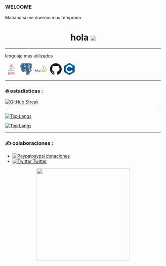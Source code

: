 ### WELCOME
Mañana si me duermo mas temprano

<h1 align="center">hola  <img src="https://media.giphy.com/media/PmXsJnwzEebcoO88HN/giphy.gif" width="45px"></h1>

---
lenguaje mas utilizados
<div>
  <img src="https://github.com/devicons/devicon/blob/master/icons/java/java-original-wordmark.svg" title="Java" alt="Java" width="40" height="40"/>&nbsp;
  <img src="https://github.com/devicons/devicon/blob/master/icons/postgresql/postgresql-original.svg" title="Postgresql" alt="Postgresql" width="40" height="40"/>&nbsp;
  <img src="https://github.com/devicons/devicon/blob/master/icons/mysql/mysql-original-wordmark.svg" title="MySQL"  alt="MySQL" width="40" height="40"/>&nbsp;
  <img src="https://github.com/devicons/devicon/blob/master/icons/github/github-original.svg" title="Github" **alt="Github" width="40" height="40"/>
  <img src="https://github.com/devicons/devicon/blob/master/icons/c/c-plain.svg" title="C" **alt="C" width="40" height="40"/>
</div>


---

### :fire: estadisticas :
[![GitHub Streak](http://github-readme-streak-stats.herokuapp.com?user=alejandro911pa&theme=dark&hide_border=true&date_format=j%20M%5B%20Y%5D&stroke=EC5E16&ring=22DD3F&fire=DD5D00&currStreakLabel=DD5D00)](https://git.io/streak-stats)

---

[![Top Langs](https://github-readme-stats.vercel.app/api/top-langs/?username=alejandro911pa&layout=compact&theme=vision-friendly-dark)](https://github.com/anuraghazra/github-readme-stats)

[![Top Langs](https://github-readme-stats.vercel.app/api/top-langs/?username=alejandro911pa&layout=compact&theme=vision-friendly-dark)](https://github.com/anuraghazra/github-readme-stats)

---
### ✍️ colaboraciones : 
- <a href="https://paypal.me/AlejandroP911?country.x=MX&locale.x=es_XC"><img src="https://media.giphy.com/media/L90fGYceoLTtqFpohX/giphy.gif" alt="Paypal" width="40" height="40">paypal donaciones </a>
- <a href="https://twitter.com/elto_mate2021"><img src="https://media.giphy.com/media/ktfqJcs9AVf4HeDLFK/giphy.gif" alt="Twitter" width="30" height="30"> Twitter</a>

<p align="center"><img src="https://media.giphy.com/media/hS42TuYYnANLFR9IRQ/giphy.gif" width="300" height="300"  /></p>
